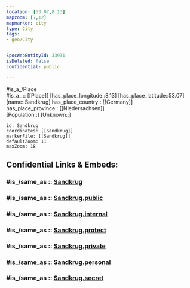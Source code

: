 ```yaml
---
location: [53.07,8.13] 
mapzoom: [7,12] 
mapmarker: city 
type: City
tags:
- geo/City


SpocWebEntityId: 33931
isDeleted: false
confidential: public

---
```

#is_a_/Place  
#is_a_ :: [[Place]] 
[has_place_longitude::8.13] 
[has_place_latitude::53.07] 
[name::Sandkrug] 
has_place_country:: [[Germany]]  
has_place_province:: [[Niedersachsen]]  
[Population::] 
[Unknown::] 


```leaflet
id: Sandkrug
coordinates: [[Sandkrug]] 
markerFile: [[Sandkrug]] 
defaultZoom: 11 
maxZoom: 18
```


## Confidential Links & Embeds: 

### #is_/same_as :: [Sandkrug](/_Standards/Earth/Continent/Europe/Europe~Central/Germany/Germany~West/Niedersachsen/counties~Niedersachsen/Oldenburg~Nieders/cities~Oldenburg/Hatten/boroughs~Belm/Sandkrug.md) 

### #is_/same_as :: [Sandkrug.public](/_public/Earth/Continent/Europe/Europe~Central/Germany/Germany~West/Niedersachsen/counties~Niedersachsen/Oldenburg~Nieders/cities~Oldenburg/Hatten/boroughs~Belm/Sandkrug.public.md) 

### #is_/same_as :: [Sandkrug.internal](/_internal/Earth/Continent/Europe/Europe~Central/Germany/Germany~West/Niedersachsen/counties~Niedersachsen/Oldenburg~Nieders/cities~Oldenburg/Hatten/boroughs~Belm/Sandkrug.internal.md) 

### #is_/same_as :: [Sandkrug.protect](/_protect/Earth/Continent/Europe/Europe~Central/Germany/Germany~West/Niedersachsen/counties~Niedersachsen/Oldenburg~Nieders/cities~Oldenburg/Hatten/boroughs~Belm/Sandkrug.protect.md) 

### #is_/same_as :: [Sandkrug.private](/_private/Earth/Continent/Europe/Europe~Central/Germany/Germany~West/Niedersachsen/counties~Niedersachsen/Oldenburg~Nieders/cities~Oldenburg/Hatten/boroughs~Belm/Sandkrug.private.md) 

### #is_/same_as :: [Sandkrug.personal](/_personal/Earth/Continent/Europe/Europe~Central/Germany/Germany~West/Niedersachsen/counties~Niedersachsen/Oldenburg~Nieders/cities~Oldenburg/Hatten/boroughs~Belm/Sandkrug.personal.md) 

### #is_/same_as :: [Sandkrug.secret](/_secret/Earth/Continent/Europe/Europe~Central/Germany/Germany~West/Niedersachsen/counties~Niedersachsen/Oldenburg~Nieders/cities~Oldenburg/Hatten/boroughs~Belm/Sandkrug.secret.md)

